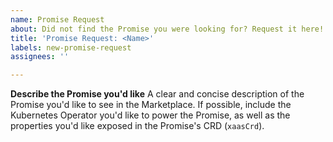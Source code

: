 ```yaml
---
name: Promise Request
about: Did not find the Promise you were looking for? Request it here!
title: 'Promise Request: <Name>'
labels: new-promise-request
assignees: ''

---
```


**Describe the Promise you'd like**
A clear and concise description of the Promise you'd like to see in the Marketplace. If possible, include the Kubernetes Operator you'd like to power the Promise, as well as the properties you'd like exposed in the Promise's CRD (`xaasCrd`).
